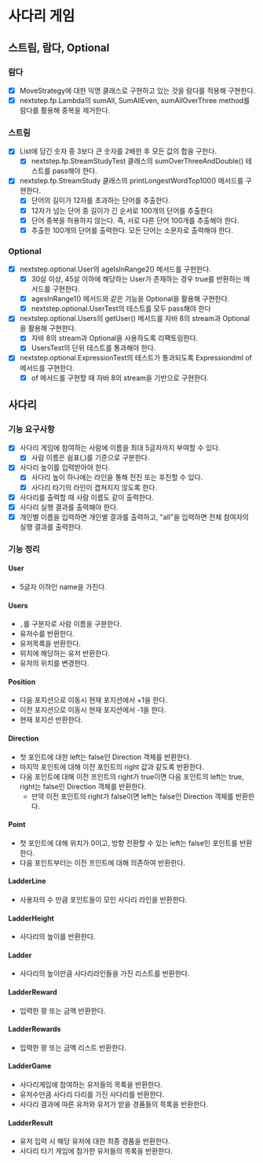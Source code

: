 # 사다리 게임

## 스트림, 람다, Optional

### 람다

- [x] MoveStrategy에 대한 익명 클래스로 구현하고 있는 것을 람다를 적용해 구현한다.
- [x] nextstep.fp.Lambda의 sumAll, SumAllEven, sumAllOverThree method를 람다를 활용해 중복을 제거한다.

### 스트림

- [x] List에 담긴 숫자 중 3보다 큰 숫자를 2배한 후 모든 값의 합을 구한다.
  - [x] nextstep.fp.StreamStudyTest 클래스의 sumOverThreeAndDouble() 테스트를 pass해야 한다.
- [x] nextstep.fp.StreamStudy 클래스의 printLongestWordTop100() 메서드를 구현한다.
  - [x] 단어의 길이가 12자를 초과하는 단어를 추출한다.
  - [x] 12자가 넘는 단어 중 길이가 긴 순서로 100개의 단어를 추출한다.
  - [x] 단어 중복을 허용하지 않는다. 즉, 서로 다른 단어 100개를 추출해야 한다.
  - [x] 추출한 100개의 단어를 출력한다. 모든 단어는 소문자로 출력해야 한다.

### Optional

- [x] nextstep.optional.User의 ageIsInRange2() 메서드를 구현한다.
  - [x] 30살 이상, 45살 이하에 해당하는 User가 존재하는 경우 true를 반환하는 메서드를 구현한다.
  - [x] agesInRange1() 메서드와 같은 기능을 Optional을 활용해 구현한다.
  - [x] nextstep.optional.UserTest의 테스트를 모두 pass해야 한다
- [x] nextstep.optional.Users의 getUser() 메서드를 자바 8의 stream과 Optional을 활용해 구현한다.
  - [x] 자바 8의 stream과 Optional을 사용하도록 리팩토링한다.
  - [x] UsersTest의 단위 테스트를 통과해야 한다.
- [x] nextstep.optional.ExpressionTest의 테스트가 통과되도록 Expressiondml of 메서드를 구현한다.
  - [x] of 메서드를 구현할 때 자바 8의 stream을 기반으로 구현한다.

## 사다리

### 기능 요구사항

- [x] 사다리 게임에 참여하는 사람에 이름을 최대 5글자까지 부여할 수 있다.
  - [x] 사람 이름은 쉼표(,)를 기준으로 구분한다.
- [x] 사다리 높이를 입력받아야 한다.
  - [x] 사다리 높이 하나에는 라인을 통해 전진 또는 후진할 수 있다.
  - [x] 사다리 타기의 라인이 겹쳐지지 않도록 한다.
- [x] 사다리를 출력할 때 사람 이름도 같이 출력한다.
- [x] 사다리 실행 결과를 출력해야 한다.
- [x] 개인별 이름을 입력하면 개인별 결과를 출력하고, "all"을 입력하면 전체 참여자의 실행 결과를 출력한다.

### 기능 정리

#### User

- 5글자 이하인 name을 가진다.

#### Users

- `,`를 구분자로 사람 이름을 구분한다.
- 유저수를 반환한다.
- 유저목록을 반환한다.
- 위치에 해당하는 유저 반환한다.
- 유저의 위치를 변경한다.

#### Position

- 다음 포지션으로 이동시 현재 포지션에서 +1을 한다.
- 이전 포지션으로 이동시 현재 포지션에서 -1을 한다.
- 현재 포지션 반환한다.

#### Direction

- 첫 포인트에 대한 left는 false인 Direction 객체를 반환한다.
- 마지막 포인트에 대해 이전 포인트의 right 값과 같도록 반환한다.
- 다음 포인트에 대해 이전 프인트의 right가 true이면 다음 포인트의 left는 true, right는 false인 Direction 객체를 반환한다.
  - 만약 이전 포인트의 right가 false이면 left는 false인 Direction 객체를 반환한다.

#### Point

- 첫 포인트에 대해 위치가 0이고, 방향 전환할 수 있는 left는 false인 포인트를 반환한다.
- 다음 포인트부터는 이전 프인트에 대해 의존하여 반환한다.

#### LadderLine

- 사용자의 수 만큼 포인트들이 모인 사다리 라인을 반환한다.

#### LadderHeight

- 사다리의 높이를 반환한다.

#### Ladder

- 사다리의 높이만큼 사다리라인들을 가진 리스트를 반환한다.

#### LadderReward

- 입력한 꽝 또는 금액 반환한다.

#### LadderRewards

- 입력한 꽝 또는 금액 리스트 반환한다.

#### LadderGame

- 사다리게임에 참여하는 유저들의 목록을 반환한다.
- 유저수만큼 사다리 다리를 가진 사다리를 반환한다.
- 사다리 결과에 따른 유저와 유저가 받을 경품들의 목록을 반환한다.

#### LadderResult

- 유저 입력 시 해당 유저에 대한 최종 경품을 반환한다.
- 사다리 타기 게임에 참가한 유저들의 목록을 반환한다.
